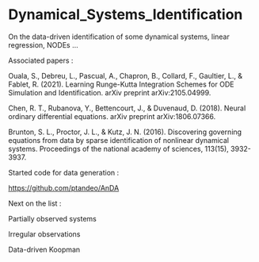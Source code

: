 # Dynamical_Systems_Identification
On the data-driven identification of some dynamical systems, linear regression, NODEs ...

Associated papers : 

Ouala, S., Debreu, L., Pascual, A., Chapron, B., Collard, F., Gaultier, L., & Fablet, R. (2021). Learning Runge-Kutta Integration Schemes for ODE Simulation and Identification. arXiv preprint arXiv:2105.04999.

Chen, R. T., Rubanova, Y., Bettencourt, J., & Duvenaud, D. (2018). Neural ordinary differential equations. arXiv preprint arXiv:1806.07366.

Brunton, S. L., Proctor, J. L., & Kutz, J. N. (2016). Discovering governing equations from data by sparse identification of nonlinear dynamical systems. Proceedings of the national academy of sciences, 113(15), 3932-3937.

Started code for data generation : 

https://github.com/ptandeo/AnDA

Next on the list : 

Partially observed systems

Irregular observations

Data-driven Koopman 
